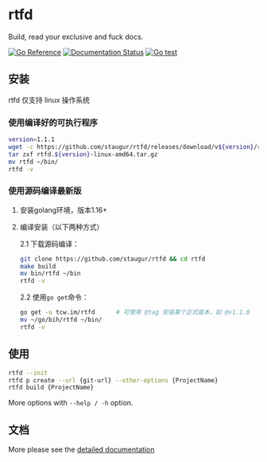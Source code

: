rtfd
====

Build, read your exclusive and fuck docs.

[![Go Reference](https://pkg.go.dev/badge/tcw.im/rtfd.svg)](https://pkg.go.dev/tcw.im/rtfd)
[![Documentation Status](https://open.saintic.com/rtfd/saintic-docs/badge)](https://docs.saintic.com/rtfd/)
[![Go test](https://github.com/staugur/rtfd/actions/workflows/go.yml/badge.svg)](https://github.com/staugur/rtfd/actions/workflows/go.yml)

安装
-------

rtfd 仅支持 linux 操作系统

### **使用编译好的可执行程序**

```bash
version=1.1.1
wget -c https://github.com/staugur/rtfd/releases/download/v${version}/rtfd.${version}-linux-amd64.tar.gz
tar zxf rtfd.${version}-linux-amd64.tar.gz
mv rtfd ~/bin/
rtfd -v
```

### **使用源码编译最新版**

1. 安装golang环境，版本1.16+

2. 编译安装（以下两种方式）

    2.1 下载源码编译：

    ```bash
    git clone https://github.com/staugur/rtfd && cd rtfd
    make build
    mv bin/rtfd ~/bin
    rtfd -v
    ```

    2.2 使用`go get`命令：

    ```bash
    go get -u tcw.im/rtfd      # 可使用 @tag 安装某个正式版本，如 @v1.1.0
    mv ~/go/bih/rtfd ~/bin/
    rtfd -v
    ```

使用
------

```bash
rtfd --init
rtfd p create --url {git-url} --other-options {ProjectName}
rtfd build {ProjectName}
```

More options with `--help / -h` option.

文档
------

More please see the [detailed documentation](https://docs.saintic.com/rtfd)
